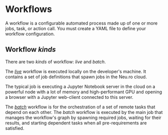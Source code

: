 # Workflows

A workflow is a configurable automated process made up of one or more jobs, task, or action call. You must create a YAML file to define your workflow configuration.

## Workflow _kinds_

There are two _kinds_ of workflow: _live_ and _batch_.  

The [_live_](live-workflow-syntax.md#live-workflow) workflow is executed locally on the developer's machine. It contains a set of job definitions that spawn jobs in the Neu.ro cloud. 

The typical job is executing a Jupyter Notebook server in the cloud on a powerful node with a lot of memory and high-performant GPU and opening a browser with a Jupyter web-client connected to this server.

The [_batch_](batch-workflow-syntax.md) workflow is for the orchestration of a set of remote tasks that depend on each other.  The _batch_ workflow is executed by the main job that manages the workflow's graph by spawning required jobs, waiting for their results, and starting dependent tasks when all pre-requirements are satisfied.


